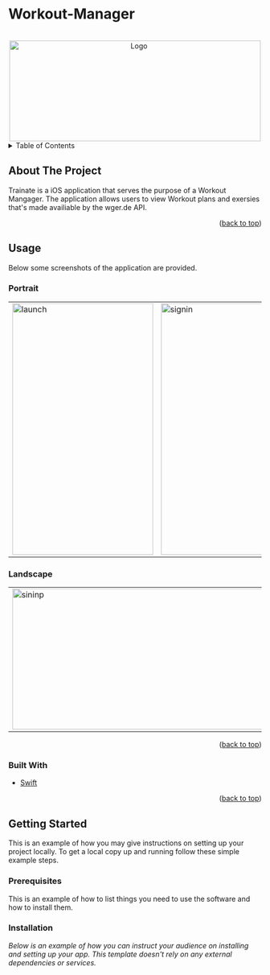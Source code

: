 # Workout-Manager

<div id="top"></div>



<!-- PROJECT LOGO -->
<br />
<div align="center">
  
  <a>
    <img src="https://user-images.githubusercontent.com/100220689/159274067-dfeee2d8-a17b-4d4e-a201-183a9f6d81e1.png" alt="Logo" width="500" height="200">
  </a>
</div>

<!-- TABLE OF CONTENTS -->
<details>
  <summary>Table of Contents</summary>
  <ol>
    <li>
      <a href="#about-the-project">About The Project</a>
      <ul>
        <li><a href="#built-with">Built With</a></li>
      </ul>
    </li>
    <li>
      <a href="#getting-started">Getting Started</a>
      <ul>
        <li><a href="#prerequisites">Prerequisites</a></li>
        <li><a href="#installation">Installation</a></li>
      </ul>
    </li>
    <li><a href="#usage">Usage</a></li>
    <li><a href="#roadmap">Roadmap</a></li>
  </ol>
</details>

<!-- ABOUT THE PROJECT -->
## About The Project

Trainate is a iOS application that serves the purpose of a Workout Mangager. The application allows users to view Workout plans and exersies that's made availiable by the wger.de API. 

<p align="right">(<a href="#top">back to top</a>)</p>

<!-- USAGE EXAMPLES -->
## Usage

Below some screenshots of the application are provided. 

### Portrait
<table>
   <tr>
    <td>
      <img alt="launch"  src="https://user-images.githubusercontent.com/100220689/159281758-32f83d9f-635f-43a9-a562-55f3bf405d06.png" alt="1"
           width="280px" height ="500px" >
     </td>
     <td>
         <img alt="signin" src="https://user-images.githubusercontent.com/100220689/159281782-840dc7b1-5ee4-4a7c-b2cd-5aa0f08cfa6e.png" alt="1" width = "280px" height ="500px" >
     </td> 
     <td><img alt="landing" src="https://user-images.githubusercontent.com/100220689/159281801-7bc8825e-6cea-4315-9550-36a493360205.png" alt="1" width = "280px" height ="500px"></td> 
</table>

### Landscape
<table>
    <tr>
    <td>
      <img alt="sininp"  src="https://user-images.githubusercontent.com/100220689/159282393-e2fd2f8a-7d63-4bc1-bd1f-c9da12990354.png" alt="1"
           width="500px" height = "280px" >
     </td>
     <td>
         <img alt="landscape" src="https://user-images.githubusercontent.com/100220689/159282415-75a96bde-bc7c-4d37-b70b-234374af5c7e.png" alt="1" width ="500px" height ="280px" >
     </td> 
  </tr>
</table>

<p align="right">(<a href="#top">back to top</a>)</p>

### Built With

* [Swift](https://www.swift.org/)

<p align="right">(<a href="#top">back to top</a>)</p>


<!-- GETTING STARTED -->
## Getting Started

This is an example of how you may give instructions on setting up your project locally.
To get a local copy up and running follow these simple example steps.

### Prerequisites

This is an example of how to list things you need to use the software and how to install them.


### Installation

_Below is an example of how you can instruct your audience on installing and setting up your app. This template doesn't rely on any external dependencies or services._








